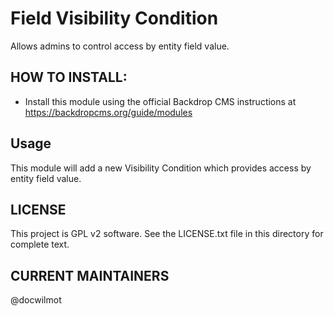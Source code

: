 Field Visibility Condition
=================

Allows admins to control access by entity field value.

HOW TO INSTALL:
---------------
- Install this module using the official Backdrop CMS instructions at 
https://backdropcms.org/guide/modules


Usage
---------------
This module will add a new Visibility Condition which provides access by entity
field value.
      
LICENSE
---------------    

This project is GPL v2 software. See the LICENSE.txt file in this directory 
for complete text.

CURRENT MAINTAINERS
---------------    

@docwilmot

